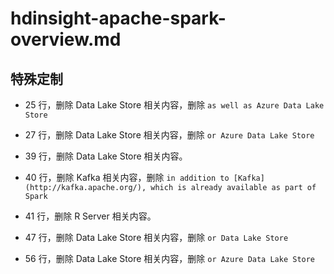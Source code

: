 # hdinsight-apache-spark-overview.md

## 特殊定制

* 25 行，删除 Data Lake Store 相关内容，删除 `as well as Azure Data Lake Store`

* 27 行，删除 Data Lake Store 相关内容，删除 `or Azure Data Lake Store`

* 39 行，删除 Data Lake Store 相关内容。

* 40 行，删除 Kafka 相关内容，删除 `in addition to [Kafka](http://kafka.apache.org/), which is already available as part of Spark`

* 41 行，删除 R Server 相关内容。

* 47 行，删除 Data Lake Store 相关内容，删除 `or Data Lake Store`

* 56 行，删除 Data Lake Store 相关内容，删除 `or Azure Data Lake Store`